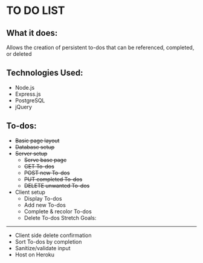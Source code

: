 TO DO LIST
==========
What it does:
-------------
Allows the creation of persistent to-dos that can be referenced, completed, or
deleted

Technologies Used:
------------------
* Node.js
* Express.js
* PostgreSQL
* jQuery

To-dos:
-------
* ~~Basic page layout~~
* ~~Database setup~~
* ~~Server setup~~
    * ~~Serve base page~~
    * ~~GET To-dos~~
    * ~~POST new To-dos~~
    * ~~PUT completed To-dos~~
    * ~~DELETE unwanted To-dos~~
* Client setup
    * Display To-dos
    * Add new To-dos
    * Complete & recolor To-dos
    * Delete To-dos
Stretch Goals:
--------------
* Client side delete confirmation
* Sort To-dos by completion
* Sanitize/validate input
* Host on Heroku
